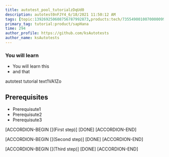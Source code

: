```yaml
---
title: autotest_pool_tutorialzDqUd0
description: autotest0nFJY4_6/18/2021 11:50:12 AM
tags: [topic:139269250608756787992873,products:tech/73554900100700000996,tutorial:experience/advanced]
primary_tag: tutorial:product/sapHana
time: 294
author_profile: https://github.com/ksAutotests
author_name: ksAutotests
---
```

### You will learn
- You will learn this
- and that

autotest tutorial text1VA1Zo

## Prerequisites
- Prerequisute1
- Prerequisute2
- Prerequisute3

[ACCORDION-BEGIN [](First step)]
[DONE]
[ACCORDION-END]

[ACCORDION-BEGIN [](Second step)]
[DONE]
[ACCORDION-END]

[ACCORDION-BEGIN [](Third step)]
[DONE]
[ACCORDION-END]

